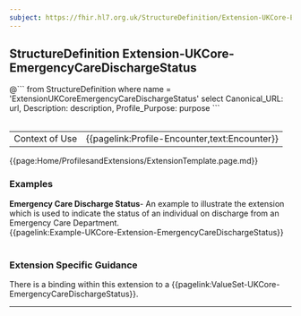 ```yaml
---
subject: https://fhir.hl7.org.uk/StructureDefinition/Extension-UKCore-EmergencyCareDischargeStatus
---
```

## StructureDefinition Extension-UKCore-EmergencyCareDischargeStatus

<div id="transpose">
@```
from
	StructureDefinition
where
	name = 'ExtensionUKCoreEmergencyCareDischargeStatus'
select
	Canonical_URL: url,
	Description: description,
	Profile_Purpose: purpose
```
</div>
<br>

<table id="addToTranspose">
<tr><td>Context of Use</td>
<td>{{pagelink:Profile-Encounter,text:Encounter}}</td>
</tr>
</table>

{{page:Home/ProfilesandExtensions/ExtensionTemplate.page.md}}

<div id="Examples" class="tabcontent">
  <h3>Examples</h3>
  <b>Emergency Care Discharge Status</b>- An example to illustrate the extension which is used to indicate the status of an individual on discharge from an Emergency Care Department.<br>
  {{pagelink:Example-UKCore-Extension-EmergencyCareDischargeStatus}}
  <br><br>
</div>

<h3 id="guidance-emergencycaredischargestatus">Extension Specific Guidance</h3>
There is a binding within this extension to a {{pagelink:ValueSet-UKCore-EmergencyCareDischargeStatus}}.

---